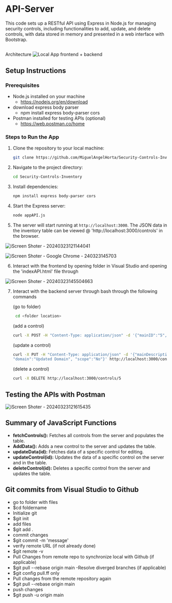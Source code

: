 # API-Server
 This code sets up a RESTful API using Express in Node.js for managing security controls, including functionalities to add, update, and delete controls, with data stored in memory and presented in a web interface with Bootstrap.

##
Architecture
![Local App frontend + backend](https://github.com/MiguelAngelHorta/API-Server/assets/106134627/70f31840-c48f-4d3d-8c8a-93aebe28fcab)


## Setup Instructions

### Prerequisites

- Node.js installed on your machine
  -  https://nodejs.org/en/download
- download express body parser
  - npm install express body-parser cors 
- Postman installed for testing APIs (optional)
  - https://web.postman.co/home

### Steps to Run the App

1. Clone the repository to your local machine:

    ```bash
    git clone https://github.com/MiguelAngelHorta/Security-Controls-Inventory.git
    ```

2. Navigate to the project directory:

    ```bash
    cd Security-Controls-Inventory
    ```

3. Install dependencies:

    ```bash
    npm install express body-parser cors 
    ```

4. Start the Express server:

    ```bash
    node appAPI.js
    ```

5. The server will start running at `http://localhost:3000`. The JSON data in the inventory table can be viewed @ 'http://localhost:3000/controls' in the browser.

![iScreen Shoter - 20240323121144041](https://github.com/MiguelAngelHorta/API-Server/assets/106134627/1ff8b694-f6f0-46b2-87da-a7ef987a8949)

![iScreen Shoter - Google Chrome - 240323145703](https://github.com/MiguelAngelHorta/API-Server/assets/106134627/2e63de71-1646-45d4-9f68-6ce6bc8bce1d)

6. Interact with the frontend by opening folder in Visual Studio and opening the 'indexAPI.html' file through

![iScreen Shoter - 20240323145504663](https://github.com/MiguelAngelHorta/API-Server/assets/106134627/6340e750-606b-4cbf-b428-7338a9393863)

7. Interact with the backend server through bash through the following commands

   (go to folder)
   ```bash 
    cd <folder location>
    ```
   (add a control)
   ```bash 
   curl -X POST -H "Content-Type: application/json" -d '{"mainID":"5", "mainDescription":"Sample Control",        "domain":"Sample Domain", "scope":"Yes"}' http://localhost:3000/controls
   ```
   (update a control)
   ```bash 
   curl -X PUT -H "Content-Type: application/json" -d '{"mainDescription":"Updated Control",     
   "domain":"Updated Domain", "scope":"No"}' http://localhost:3000/controls/5
   ```
   (delete a control)
   ```bash 
   curl -X DELETE http://localhost:3000/controls/5
   ```
      
## Testing the APIs with Postman
![iScreen Shoter - 20240323121615435](https://github.com/MiguelAngelHorta/API-Server/assets/106134627/6806f9aa-1979-4121-8d4e-b29a6876b91c)


## Summary of JavaScript Functions

- **fetchControls():** Fetches all controls from the server and populates the table.
- **AddData():** Adds a new control to the server and updates the table.
- **updateData(id):** Fetches data of a specific control for editing.
- **updateControl(id):** Updates the data of a specific control on the server and in the table.
- **deleteControl(id):** Deletes a specific control from the server and updates the table.



## Git commits from Visual Studio to Github
- go to folder with files
 - $cd foldername
- Initialize git
 - $git init
- add files
 - $git add .
- commit changes
 - $git commit -m 'message'
- verify remote URL (if not already done)
 - $git remote -v
- Pull Changes from remote repo to synchronize local with Github (if applicable)
 - $git pull --rebase origin main
-Resolve diverged branches (if applicable)
 - $git config pull.ff only
- Pull changes from the remote repository again
 - $git pull --rebase origin main
- push changes
 - $git push -u origin main

 

